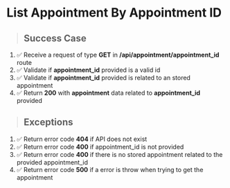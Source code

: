 # List Appointment By Appointment ID

> ## Success Case

1. ✅ Receive a request of type **GET** in **/api/appointment/appointment_id** route
2. ✅ Validate if **appointment_id** provided is a valid id
3. ✅ Validate if **appointment_id** provided is related to an stored appointment
4. ✅ Return **200** with **appointment** data related to **appointment_id** provided

> ## Exceptions

1. ✅ Return error code **404** if API does not exist
2. ✅ Return error code **400** if appointment_id is not provided
3. ✅ Return error code **400** if there is no stored appointment related to the provided appointment_id
4. ✅ Return error code **500** if a error is throw when trying to get the appointment